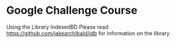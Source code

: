 # Google Challenge Course 
Using the Library IndexedBD 
Please read https://github.com/jakearchibald/idb for information on the library 
